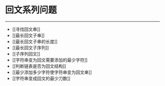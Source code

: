 # 回文系列问题

---


- [[寻找回文串]]   
- [[最长回文子串]]   
- [[最长回文子串的长度]]   
- [[最长回文子序列]]   
- [[子序列回文]]   
- [[字符串变为回文需要添加的最少字符]]   
- [[判断链表是否为回文结构]]   
- [[最少添加多少字符使字符串变为回文串]]   
- [[字符串变成回文的最少刀数]]   